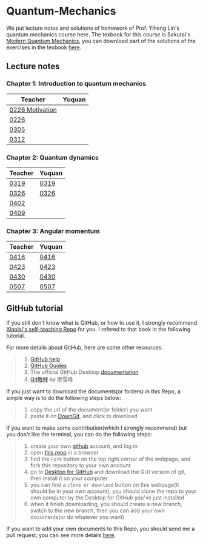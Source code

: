 # Quantum-Mechanics

We put lecture notes and solutions of homework of Prof. Yiheng Lin's quantum mechanics course here. The texbook for this course is Sakurai's [Modern Quantum Mechanics](https://github.com/YQChen-QI/Quantum-Mechanics/blob/master/Modern%20Quantum%20Mechanics%20%5BJ.J.Sakurai%5D.pdf), you can download part of the solutions of the exercises in the texbook [here](https://github.com/YQChen-QI/Quantum-Mechanics/blob/master/Modern%20Quantum%20Mechanics%20Solutions%20%5BJ.J.Sakurai%5D.pdf).

## Lecture notes

### Chapter 1: Introduction to quantum mechanics

|Teacher|Yuquan|
|---|---|
|[0226 Motivation](https://github.com/YQChen-QI/Quantum-Mechanics/blob/master/Lecture%20notes(teacher)/Chapter%201/0226%20motivation.pdf)|
|[0226](https://github.com/YQChen-QI/Quantum-Mechanics/blob/master/Lecture%20notes(teacher)/Chapter%201/0226.pdf)|
|[0305](https://github.com/YQChen-QI/Quantum-Mechanics/blob/master/Lecture%20notes(teacher)/Chapter%201/0305.pdf)|
|[0312](https://github.com/YQChen-QI/Quantum-Mechanics/blob/master/Lecture%20notes(teacher)/Chapter%201/0312.pdf)|

### Chapter 2: Quantum dynamics

|Teacher|Yuquan|
|---|---|
|[0319](https://github.com/YQChen-QI/Quantum-Mechanics/blob/master/Lecture%20notes(teacher)/Chapter%202/0319.pdf)|[0319](https://github.com/YQChen-QI/Quantum-Mechanics/blob/master/Lecture%20notes(me)/Chapter%202/0319.pdf)|
|[0326](https://github.com/YQChen-QI/Quantum-Mechanics/blob/master/Lecture%20notes(teacher)/Chapter%202/0326.pdf)|[0326](https://github.com/YQChen-QI/Quantum-Mechanics/blob/master/Lecture%20notes(me)/Chapter%202/0326.pdf)|
|[0402](https://github.com/YQChen-QI/Quantum-Mechanics/blob/master/Lecture%20notes(teacher)/Chapter%202/0402.pdf)|
|[0409](https://github.com/YQChen-QI/Quantum-Mechanics/blob/master/Lecture%20notes(teacher)/Chapter%202/0409.pdf)|

### Chapter 3: Angular momentum

|Teacher|Yuquan|
|---|---|
|[0416](https://github.com/YQChen-QI/Quantum-Mechanics/blob/master/Lecture%20notes(teacher)/Chapter%203/0416.pdf)|[0416](https://github.com/YQChen-QI/Quantum-Mechanics/blob/master/Lecture%20notes(me)/Chapter%203/0416.pdf)|
|[0423](https://github.com/YQChen-QI/Quantum-Mechanics/blob/master/Lecture%20notes(teacher)/Chapter%203/0423.pdf)|[0423](https://github.com/YQChen-QI/Quantum-Mechanics/blob/master/Lecture%20notes(me)/Chapter%203/0423.pdf)|
|[0430](https://github.com/YQChen-QI/Quantum-Mechanics/blob/master/Lecture%20notes(teacher)/Chapter%203/0430.pdf)|[0430](https://github.com/YQChen-QI/Quantum-Mechanics/blob/master/Lecture%20notes(me)/Chapter%203/0430.pdf)|
|[0507](https://github.com/YQChen-QI/Quantum-Mechanics/blob/master/Lecture%20notes(teacher)/Chapter%203/0507.pdf)|[0507](https://github.com/YQChen-QI/Quantum-Mechanics/blob/master/Lecture%20notes(me)/Chapter%203/0507.pdf)|

## GitHub tutorial

If you still don't know what is GitHub, or how to use it, I strongly recommend [Xiaolai's self-teaching Repo](https://github.com/selfteaching/the-craft-of-selfteaching/) for you. I refered to that book in the following tutorial.

For more details about GitHub, here are some other resources:
> 1. [GitHub help](https://help.github.com/en#dotcom)
> 2. [GitHub Guides](https://guides.github.com)
> 3. The official GitHub Desktop [documentation](https://help.github.com/en/desktop/getting-started-with-github-desktop)
> 4. [Git教程](https://www.liaoxuefeng.com/wiki/0013739516305929606dd18361248578c67b8067c8c017b000) by 廖雪峰


If you just want to download the documents(or folders) in this Repo, a simple way is to do the following steps below:
> 1. copy the url of the document(or folder) you want
> 2. paste it on [DownGit](https://minhaskamal.github.io/DownGit/#/home), and click to download

If you want to make some contribution(which I strongly recommend) but you don't like the terminal, you can do the following steps:
> 1. create your own [github](https://github.com) account, and log in
> 2. open [this repo](https://github.com/YQChen-QI/Quantum-Mechanics) in a browser
> 3. find the `Fork` button on the top right corner of the webpage, and fork this repository to your own account
> 4. go to [Desktop for GitHub](https://desktop.github.com) and download the GUI version of git, then install it on your computer
> 5. you can find a `clone or download` button on this webpage(it should be in your own account), you should clone the repo to your own computer by the Desktop for GitHub you've just installed
> 6. when it finish downloading, you should create a new branch, switch to the new branch, then you can add your own documents(or do whatever you want)

If you want to add your own documents to this Repo, you should send me a pull request, you can see more details [here](https://github.com/YQChen-QI/Quantum-Mechanics/blob/master/Markdown/GitHub%20tutorial%20more.md).
